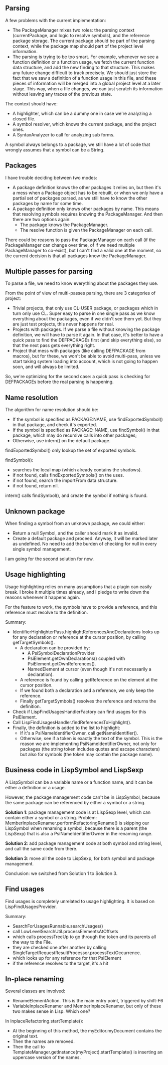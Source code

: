 
## Parsing

A few problems with the current implementation:
* The PackageManager mixes two roles: the parsing context (currentPackage, and logic to resolve symbols), and the 
reference package storage. The current package should be part of the parsing context, while the package map should
part of the project level information.
* The parsing is trying to be too smart. For example, whenever we see a function definition or a function usage, we
fetch the current function data structure, and add the new finding to that structure. This makes any future change
difficult to track precisely. We should just store the fact that we saw a definition of a function usage in this
file, and these pieces of information will be merged into a global project level at a later stage. This way,
when a file changes, we can just scratch its information without leaving any traces of the previous state.

The context should have:
* A highlighter, which can be a dummy one in case we're analyzing a closed file.
* A symbol resolver, which knows the current package, and the project ones.
* A SyntaxAnalyzer to call for analyzing sub forms.

A symbol always belongs to a package, we still have a lot of code that wrongly assumes that a symbol can be a String.

## Packages

I have trouble deciding between two modes:
* A package definition knows the other packages it relies on, but then it's a mess when a Package object has to
be rebuilt, or when we only have a partial set of packages parsed, as we still have to know the other packages by
name for some time.
* A package definition only knows other packages by name. This means that resolving symbols requires knowing the
PackageManager. And then there are two options again:
  * The package knows the PackageManager.
  * The resolve function is given the PackageManager on each call.

There could be reasons to pass the PackageManager on each call (if the PackageManager can change over time, of if we
need multiple PackageManager to co-exist), but I can't find a valid one at the moment, so the current decision is that
all packages know the PackageManager.

## Multiple passes for parsing

To parse a file, we need to know everything about the packages they use.

From the point of view of multi-passes parsing, there are 3 categories of project:
* Trivial projects, that only use CL-USER package, or packages which in turn only use CL.
Super easy to parse in one single pass as we know everything about the packages, even if we didn't see them yet.
But they are just test projects, this never happens for real.
* Projects with packages. If we parse a file without knowing the package definition, we will have to parse it again.
In that case, it's better to have a quick pass to find the DEFPACKAGEs first (and skip everything else), so that the
next pass gets everything right.
* Project that mess with packages (like calling DEFPACKAGE from macros), but for these, we won't be able to avoid
multi-pass, unless we start taking system loading into account, which is not going to happen soon, and will always
be limited.

So, we're optimizing for the second case: a quick pass is checking for DEFPACKAGEs before the real parsing is happening.

## Name resolution

The algorithm for name resolution should be:
* If the symbol is specified as PACKAGE:NAME, use findExportedSymbol() in that package, and check it's exported.
* If the symbol is specified as PACKAGE::NAME, use findSymbol() in that package, which may do recursive calls into other
packages;
* Otherwise, use intern() on the default package.

findExportedSymbol() only lookup the set of exported symbols.

findSymbol():
* searches the local map (which already contains the shadows).
* if not found, calls findExportedSymbols() on the uses.
* if not found, search the importFrom data structure.
* if not found, return nil.

intern() calls findSymbol(), and create the symbol if nothing is found.

## Unknown package

When finding a symbol from an unknown package, we could either:
* Return a null Symbol, and the caller should mark it as invalid.
* Create a default package and proceed. Anyway, it will be marked later as undefined. No need to add the burden of
checking for null in every single symbol management.

I am going for the second solution for now. 

## Usage highlighting

Usage highlighting relies on many assumptions that a plugin can easily break. I broke it multiple times already,
and I pledge to write down the reasons whenever it happens again.

For the feature to work, the symbols have to provide a reference, and this reference must resolve to the
definition.

Summary:
* IdentifierHighlighterPass.highlightReferencesAndDeclarations looks up for any declaration or reference at the cursor 
position, by calling getTargetSymbols().
  * A declaration can be provided by:
    * A PsiSymbolDeclarationProvider
    * PsiElement.getOwnDeclarations() coupled with PsiElement.getOwnReferences().
    * NamedElement at cursor (even though it's not necessarily a declaration).
  * A reference is found by calling getReference on the element at the cursor position.
  * If we found both a declaration and a reference, we only keep the reference.
  * Finally getTargetSymbols() resolves the reference and returns the definition.
* Check if LispFindUsagesHandlerFactory can find usages for this PsiElement.
* Call LispFindUsagesHandler.findReferencesToHighlight().
* Finally, the definition is added to the list to highlight:
  * If it's a PsiNameIdentifierOwner, call getNameIdentifier().
  * Otherwise, see if a token is exactly the text of the symbol. This is the reason we are implementing
PsiNameIdentifierOwner, not only for packages (the string token includes quotes and escape characters) but also
for symbols (the token may contain the package name).

## Business code in LispSymbol and LispSexp

A LispSymbol can be a variable name or a function name, and it can be either a definition or a usage.

However, the package management code can't be in LispSymbol, because the same package can be referenced
by either a symbol or a string.

**Solution 1**: package management code is at LispSexp level, which can contain either a symbol or a string. Problem:
MemberInplaceRenamer.performRefactoringRename() is skipping our LispSymbol when renaming a symbol, because there
is a parent (the LispSexp) that is also a PsiNameIdentifierOwner in the renaming range.

**Solution 2**: add package management code at both symbol and string level, and call the same code from there.

**Solution 3**: move all the code to LispSexp, for both symbol and package management.

Conclusion: we switched from Solution 1 to Solution 3.

## Find usages

Find usages is completely unrelated to usage highlighting. It is based on LispFindUsagesProvider.

Summary:
* SearchForUsagesRunnable.searchUsages()
* call LowLevelSearchUtil.processElementsAtOffsets
* which calls processTreeUp to go through the token and its parents all the way to the File.
* they are checked one after another by calling SingleTargetRequestResultProcessor.processTextOccurrence.
* which looks up for any reference for that PsiElement
* if the reference resolves to the target, it's a hit

## In-place renaming

Several classes are involved:
* RenameElementAction. This is the main entry point, triggered by shift-F6
* VariableInplaceRenamer and MemberInplaceRenamer, but only of these two makes sense in Lisp. Which one?

In InplaceRefactoring.startTemplate():
* At the beginning of this method, the myEditor.myDocument contains the original text.
* Then the names are removed.
* Then the call to TemplateManager.getInstance(myProject).startTemplate() is inserting an uppercase version of the names.
